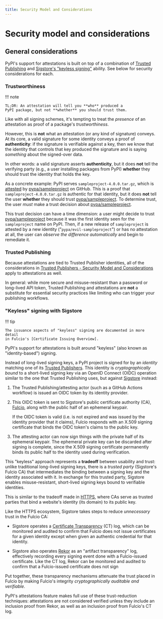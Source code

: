 ```yaml
---
title: Security Model and Considerations
---
```


# Security model and considerations

## General considerations

PyPI's support for attestations is built on top of a combination
of [Trusted Publishing] and [Sigstore's "keyless signing"] ability.
See below for security considerations for each.

### Trustworthiness

!!! note

    TL;DR: An attestation will tell you **who** produced a
    PyPI package, but not **whether** you should trust them.

Like with all signing schemes, it's tempting to treat the *presence* of
an attestation as proof of a package's *trustworthiness*.

However, this is **not** what an attestation (or any kind of signature)
conveys. At its core, a valid signature for some identity conveys a
proof of **authenticity**: if the signature is verifiable against a key,
then we know that the identity that controls that key produced the signature
and is saying *something* about the signed-over data.

In other words: a valid signature asserts **authenticity**, but it does **not**
tell the verifying party (e.g., a user installing packages from PyPI) **whether**
they should trust the identity that holds the key.

As a concrete example: PyPI serves `sampleproject-4.0.0.tar.gz`, which is
[attested] by [pypa/sampleproject] on GitHub. This is a proof that
`sampleproject-4.0.0.tar.gz` is authentic for that identity, but it does **not**
tell the user **whether** they should trust [pypa/sampleproject]. To determine
trust, the user *must* make a trust decision about [pypa/sampleproject].

This trust decision can have a time dimension: a user might decide to trust
[pypa/sampleproject] because it was the first identity seen for the
`sampleproject` name on PyPI. Then, if a new release of `sampleproject` is
attested by a new identity ("`pypa/evil-sampleproject`") or has
no attestation at all, the user can *observe the difference automatically* and
begin to remediate it.

### Trusted Publishing

Because attestations are tied to Trusted Publisher identities, all
of the considerations in [Trusted Publishers - Security Model and Considerations]
apply to attestations as well.

In general: while more secure and misuse-resistant than a password or long-lived
API token, Trusted Publishing and attestations are **not** a substitute
for essential security practices like limiting who can trigger your publishing
workflows.

### "Keyless" signing with Sigstore

!!! tip

    The issuance aspects of "keyless" signing are documented in more detail
    in Fulcio's [Certificate Issuing Overview].

PyPI's support for attestations is built around "keyless" (also known
as "identity-based") signing.

Instead of long-lived signing keys, a PyPI project is signed for by
an *identity* matching one of its [Trusted Publishers]. This identity
is *cryptographically bound* to a short-lived signing key via an
OpenID Connect (OIDC) operation similar to the one that Trusted Publishing uses,
but against [Sigstore] instead:

1. The Trusted Publishing/attesting actor (such as a GitHub Actions workflow)
   is issued an OIDC token by its identity provider.

2. This OIDC token is sent to Sigstore's public certificate authority (CA),
   [Fulcio], along with the public half of an ephemeral keypair.

    If the OIDC token is valid (i.e. is not expired and was issued by the
    identity provider that it claims), Fulcio responds with an X.509 signing
    certificate that binds the OIDC token's claims to the public key.

3. The attesting actor can now sign things with the private half of its
   ephemeral keypair. The ephemeral private key can be discarded
   after signing is complete, since the X.509 signing certificate permanently
   binds its public half to the identity used during verification.

This "keyless" approach represents a **tradeoff** between usability and trust:
unlike traditional long-lived signing keys, there is a *trusted party*
(Sigstore's Fulcio CA) that intermediates the binding between a signing
key and the identity associated with it. In exchange for this trusted party,
Sigstore enables misuse-resistant, short-lived signing keys bound to
verifiable identities.

This is similar to the tradeoff made in [HTTPS], where CAs serve as trusted
parties that bind a website's identity (its domain) to its public key.

Like the HTTPS ecosystem, Sigstore takes steps to reduce *unnecessary* trust
in the Fulcio CA:

* Sigstore operates a [Certificate Transparency] (CT) log, which can be
  monitored and audited to confirm that Fulcio does not issue certificates
  for a given identity except when given an authentic credential for that
  identity.

* Sigstore also operates [Rekor] as an "artifact transparency" log, effectively
  recording every signing event done with a Fulcio-issued certificate. Like
  the CT log, Rekor can be monitored and audited to confirm that a
  Fulcio-issued certificate does not sign

Put together, these transparency mechanisms attenuate the trust placed
in Fulcio by making Fulcio's integrity *cryptographically auditable and
verifiable*.

PyPI's attestations feature makes full use of these trust-reduction techniques:
attestations are not considered verified unless they include an inclusion proof
from Rekor, as well as an inclusion proof from Fulcio's CT log.

[Trusted Publishing]: /trusted-publishers/

[Sigstore's "keyless signing"]: https://docs.sigstore.dev/cosign/signing/overview/

[Trusted Publishers - Security Model and Considerations]: /trusted-publishers/security-model/

[Trusted Publishers]: /trusted-publishers/

[Sigstore]: https://docs.sigstore.dev/

[Fulcio]: https://docs.sigstore.dev/certificate_authority/overview/

[Certificate Issuing Overview]: https://docs.sigstore.dev/certificate_authority/certificate-issuing-overview/

[HTTPS]: https://en.wikipedia.org/wiki/HTTPS

[Certificate Transparency]: https://certificate.transparency.dev/

[Rekor]: https://docs.sigstore.dev/logging/overview/

[attested]: https://pypi.org/project/sampleproject/#sampleproject-4.0.0.tar.gz

[pypa/sampleproject]: https://github.com/pypa/sampleproject
